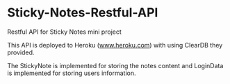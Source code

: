 # Sticky-Notes-Restful-API
Restful API for Sticky Notes mini project

This API is deployed to Heroku (www.heroku.com) with using ClearDB they provided.

The StickyNote is implemented for storing the notes content and LoginData is implemented for storing users information.
